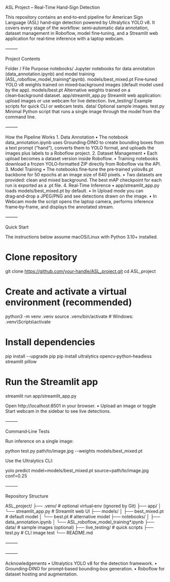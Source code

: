 ASL Project – Real‑Time Hand‑Sign Detection

This repository contains an end‑to‑end pipeline for American Sign Language (ASL) hand‑sign detection powered by Ultralytics YOLO v8. It covers every stage of the workflow: semi‑automatic data annotation, dataset management in Roboflow, model fine‑tuning, and a Streamlit web application for real‑time inference with a laptop webcam.

⸻

Project Contents

Folder / File	Purpose
notebooks/	Jupyter notebooks for data annotation (data_annotation.ipynb) and model training (ASL_roboflow_model_training*.ipynb).
models/best_mixed.pt	Fine‑tuned YOLO v8 weights trained on mixed‑background images (default model used by the app).
models/best.pt	Alternative weights trained on a clean‑background dataset.
app/streamlit_app.py	Streamlit web application: upload images or use webcam for live detection.
live_testing/	Example scripts for quick CLI or webcam tests.
data/	Optional sample images.
test.py	Minimal Python script that runs a single image through the model from the command line.


⸻

How the Pipeline Works
	1.	Data Annotation
	•	The notebook data_annotation.ipynb uses Grounding‑DINO to create bounding boxes from a text prompt (“hand”), converts them to YOLO format, and uploads the images plus labels to a Roboflow project.
	2.	Dataset Management
	•	Each upload becomes a dataset version inside Roboflow.
	•	Training notebooks download a frozen YOLO‑formatted ZIP directly from Roboflow via the API.
	3.	Model Training
	•	The notebooks fine‑tune the pre‑trained yolov8s.pt backbone for 50 epochs at an image size of 640 pixels.
	•	Two datasets are provided: clean and mixed background. The best mAP checkpoint for each run is exported as a .pt file.
	4.	Real‑Time Inference
	•	app/streamlit_app.py loads models/best_mixed.pt by default.
	•	In Upload mode you can drag‑and‑drop a JPEG/PNG and see detections drawn on the image.
	•	In Webcam mode the script opens the laptop camera, performs inference frame‑by‑frame, and displays the annotated stream.

⸻

Quick Start

The instructions below assume macOS/Linux with Python 3.10+ installed.

# Clone repository
git clone https://github.com/your‑handle/ASL_project.git
cd ASL_project

# Create and activate a virtual environment (recommended)
python3 -m venv .venv
source .venv/bin/activate  # Windows: .venv\Scripts\activate

# Install dependencies
pip install --upgrade pip
pip install ultralytics opencv‑python‑headless streamlit pillow

# Run the Streamlit app
streamlit run app/streamlit_app.py

Open http://localhost:8501 in your browser.
	•	Upload an image or toggle Start webcam in the sidebar to see live detections.

⸻

Command‑Line Tests

Run inference on a single image:

python test.py path/to/image.jpg --weights models/best_mixed.pt

Use the Ultralytics CLI:

yolo predict model=models/best_mixed.pt source=path/to/image.jpg conf=0.25


⸻

Repository Structure

ASL_project/
├── .venv/                 # optional virtual‑env (ignored by Git)
├── app/
│   └── streamlit_app.py   # Streamlit web UI
├── models/
│   ├── best_mixed.pt      # default model
│   └── best.pt            # alternative model
├── notebooks/
│   ├── data_annotation.ipynb
│   └── ASL_roboflow_model_training*.ipynb
├── data/                  # sample images (optional)
├── live_testing/          # quick scripts
├── test.py                # CLI image test
└── README.md


⸻

⸻

Acknowledgements
	•	Ultralytics YOLO v8 for the detection framework.
	•	Grounding‑DINO for prompt‑based bounding‑box generation.
	•	Roboflow for dataset hosting and augmentation.